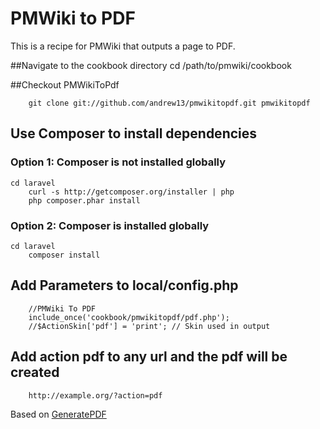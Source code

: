 # PMWiki to PDF

This is a recipe for PMWiki that outputs a page to PDF.

##Navigate to the cookbook directory
        cd /path/to/pmwiki/cookbook

##Checkout PMWikiToPdf

        git clone git://github.com/andrew13/pmwikitopdf.git pmwikitopdf

## Use Composer to install dependencies
### Option 1: Composer is not installed globally

    cd laravel
        curl -s http://getcomposer.org/installer | php
        php composer.phar install
### Option 2: Composer is installed globally

    cd laravel
        composer install

## Add Parameters to local/config.php

        //PMWiki To PDF
        include_once('cookbook/pmwikitopdf/pdf.php');
        //$ActionSkin['pdf'] = 'print'; // Skin used in output

## Add action pdf to any url and the pdf will be created

        http://example.org/?action=pdf

Based on [GeneratePDF](http://www.pmwiki.org/wiki/Cookbook/GeneratePDF)

